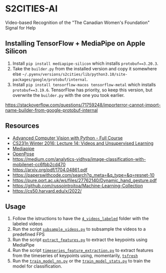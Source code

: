 # S2CITIES-AI
Video-based Recognition of the "The Canadian Women's Foundation" Signal for Help

## Installing TensorFlow + MediaPipe on Apple Silicon

1. Install `pip install mediapipe-silicon` which installs `protobuf==3.20.3`.
2. Take the `builder.py` from the installed version and copy it somewhere else `~/.pyenv/versions/s2cities/lib/python3.10/site-packages/google/protobuf/internal`.
3. Install `pip install tensorflow-macos tensorflow-metal` which installs `protobuf==3.19.6`. TensorFlow has priority, so keep this version, but overwrite the `builder.py` with the one you took earlier.

https://stackoverflow.com/questions/71759248/importerror-cannot-import-name-builder-from-google-protobuf-internal

## Resources

- [Advanced Computer Vision with Python - Full Course](https://www.youtube.com/watch?v=01sAkU_NvOY)
- [CS231n Winter 2016: Lecture 14: Videos and Unsupervised Learning](https://www.youtube.com/watch?v=ekyBklxwQMU)
- [Mediapipe](https://google.github.io/mediapipe/)
- [OpenPose](https://github.com/CMU-Perceptual-Computing-Lab/openpose)
- https://medium.com/analytics-vidhya/image-classification-with-mobilenet-cc6fbb2cd470
- https://arxiv.org/pdf/1704.04861.pdf
- https://paperswithcode.com/search?q_meta=&q_type=&q=resnet-10
- https://pure.port.ac.uk/ws/files/27762140/Dynamic_hand_gesture.pdf
- https://github.com/russointroitoa/Machine-Learning-Collection
- https://cs50.harvard.edu/x/2022/

## Usage

1. Follow the istructions to have the [`4_videos_labeled`](./src/dataset_creation/4_videos_labeled/) folder with the labeled videos
2. Run the script [`subsample_videos.py`](./src/subsample_videos.py) to subsample the videos to a predefined FPS
3. Run the script [`extract_features.py`](./src/extract_features.py) to extract the keypoints using MediaPipe
4. Run the script [`timeseries_feature_extraction.py`](./src/timeseries_feature_extraction.py) to extract features from the timeseries of keypoints using, momentarily, [`tsfresh`](https://tsfresh.readthedocs.io/)
5. Run the [`train_model_nn.py`](./src/train_model_nn.py) or the [`train_model_stats.py`](./src/train_model_stats.py) to train the model for classification.
